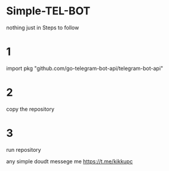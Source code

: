 # Simple-TEL-BOT
nothing just in
Steps to follow
# 1
import pkg "github.com/go-telegram-bot-api/telegram-bot-api"


# 2

copy the repository

# 3

run repository




any simple doudt
messege me 
https://t.me/kikkupc
